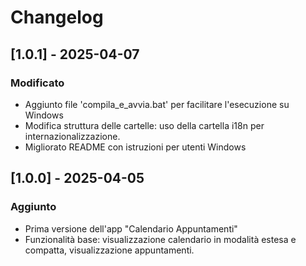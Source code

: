# Changelog

## [1.0.1] - 2025-04-07
### Modificato
- Aggiunto file 'compila_e_avvia.bat' per facilitare l'esecuzione su Windows
- Modifica struttura delle cartelle: uso della cartella i18n per internazionalizzazione.
- Migliorato README con istruzioni per utenti Windows

## [1.0.0] - 2025-04-05
### Aggiunto
- Prima versione dell'app "Calendario Appuntamenti"
- Funzionalità base: visualizzazione calendario in modalità estesa e compatta, visualizzazione appuntamenti.